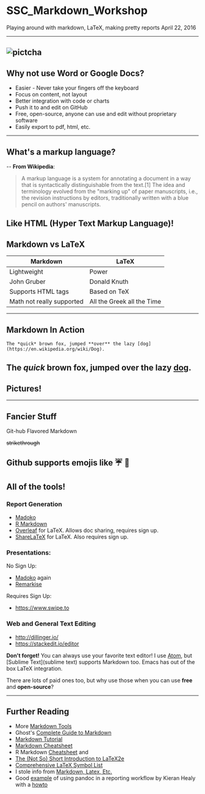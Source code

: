 # SSC_Markdown_Workshop
Playing around with markdown, LaTeX, making pretty reports
April 22, 2016

---
![pictcha](https://www.google.com/imgres?imgurl=https%3A%2F%2Fi.github-camo.com%2Fc78b3c01ca7753c84d26706b248adf236cda7d4f%2F68747470733a2f2f636c6f75642e67697468756275736572636f6e74656e742e636f6d2f6173736574732f3337383032332f31303031333038372f32346363633765632d363134392d313165352d393765612d3533613834326137313565612e706e67&imgrefurl=https%3A%2F%2Fatom.io%2Fpackages%2Fmarkdown-preview&docid=yTamCbI3IEb8TM&tbnid=8WC7kfFpZZXfDM%3A&w=800&h=500&bih=949&biw=1920&ved=0ahUKEwiYlJjZoaPMAhXLmoMKHTIAD_wQMwhCKAYwBg&iact=mrc&uact=8)
---
## Why not use Word or Google Docs?
* Easier - Never take your fingers off the keyboard
* Focus on content, not layout
* Better integration with code or charts
* Push it to and edit on GitHub
* Free, open-source, anyone can use and edit without proprietary software
* Easily export to pdf, html, etc.

---
## What's a markup language?

--
**From Wikipedia**:
> A markup language is a system for annotating a document in a way that is syntactically distinguishable from the text.[1] The idea and terminology evolved from the "marking up" of paper manuscripts, i.e., the revision instructions by editors, traditionally written with a blue pencil on authors' manuscripts.

Like HTML (Hyper Text Markup Language)!
---

## Markdown vs LaTeX

|Markdown | LaTeX|
|----|---|
|Lightweight | Power|
|John Gruber | Donald Knuth |
|Supports HTML tags| Based on TeX |
|Math not really supported| All the Greek all the Time |

---
## Markdown In Action
```
The *quick* brown fox, jumped **over** the lazy [dog](https://en.wikipedia.org/wiki/Dog).  
```
The *quick* brown fox, jumped **over** the lazy [dog](https://en.wikipedia.org/wiki/Dog).  
---

## Pictures!

---
## Fancier Stuff
Git-hub Flavored Markdown
 
 ~~strikethrough~~
 
 Github supports emojis like :umbrella: :purple_heart:
---
## All of the tools!
### Report Generation
* [Madoko](https://www.madoko.net)
* [R Markdown](http://rmarkdown.rstudio.com/)
* [Overleaf](https://www.overleaf.com/) for LaTeX. Allows doc sharing, requires sign up.
* [ShareLaTeX](https://www.sharelatex.com/) for LaTeX. Also requires sign up.

### Presentations:

No Sign Up:
* [Madoko](https://www.madoko.net) again
* [Remarkise](https://gnab.github.io/remark/remarkise)

Requires Sign Up:
* https://www.swipe.to

### Web and General Text Editing
* http://dillinger.io/
* https://stackedit.io/editor

**Don't forget!** You can always use your favorite text editor! I use [Atom](https://atom.io/), but [Sublime Text](sublime text) supports Markdown too. Emacs has out of the box LaTeX integration.

There are lots of paid ones too, but why use those when you can use **free** and **open-source**?

---
## Further Reading
* More [Markdown Tools](https://github.com/adam-p/markdown-here/wiki/Other-Markdown-Tools)
* Ghost's [Complete Guide to Markdown](https://blog.ghost.org/markdown/)
* [Markdown Tutorial](http://www.markdowntutorial.com/)
* [Markdown Cheatsheet](https://github.com/adam-p/markdown-here/wiki/Markdown-Cheatsheet)
* R Markdown [Cheatsheet](https://www.rstudio.com/wp-content/uploads/2015/02/rmarkdown-cheatsheet.pdf) and 
* [The (Not So) Short Introduction to LaTeX2e](http://mirrors.rit.edu/CTAN/info/lshort/english/lshort.pdf)
* [Comprehensive LaTeX Symbol List](http://bay.uchicago.edu/tex-archive/info/symbols/comprehensive/symbols-letter.pdf)
* I stole info from [Markdown, Latex, Etc.](https://gist.github.com/zmwangx/9987772)
* Good [example](http://kieranhealy.org/files/misc/article-markdown.pdf) of using pandoc in a reporting workflow by Kieran Healy with a [howto](https://kieranhealy.org/blog/archives/2014/01/23/plain-text/)
